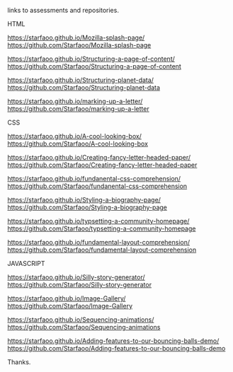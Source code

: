 links to assessments and repositories.


HTML

https://starfaoo.github.io/Mozilla-splash-page/
https://github.com/Starfaoo/Mozilla-splash-page


https://starfaoo.github.io/Structuring-a-page-of-content/
https://github.com/Starfaoo/Structuring-a-page-of-content


https://starfaoo.github.io/Structuring-planet-data/
https://github.com/Starfaoo/Structuring-planet-data


https://starfaoo.github.io/marking-up-a-letter/
https://github.com/Starfaoo/marking-up-a-letter




CSS

https://starfaoo.github.io/A-cool-looking-box/
https://github.com/Starfaoo/A-cool-looking-box


https://starfaoo.github.io/Creating-fancy-letter-headed-paper/
https://github.com/Starfaoo/Creating-fancy-letter-headed-paper



https://starfaoo.github.io/fundanental-css-comprehension/
https://github.com/Starfaoo/fundanental-css-comprehension


https://starfaoo.github.io/Styling-a-biography-page/
https://github.com/Starfaoo/Styling-a-biography-page


https://starfaoo.github.io/typsetting-a-community-homepage/
https://github.com/Starfaoo/typsetting-a-community-homepage


https://starfaoo.github.io/fundamental-layout-comprehension/
https://github.com/Starfaoo/fundamental-layout-comprehension




JAVASCRIPT

https://starfaoo.github.io/Silly-story-generator/
https://github.com/Starfaoo/Silly-story-generator


https://starfaoo.github.io/Image-Gallery/
https://github.com/Starfaoo/Image-Gallery


https://starfaoo.github.io/Sequencing-animations/
https://github.com/Starfaoo/Sequencing-animations


https://starfaoo.github.io/Adding-features-to-our-bouncing-balls-demo/
https://github.com/Starfaoo/Adding-features-to-our-bouncing-balls-demo

Thanks.
